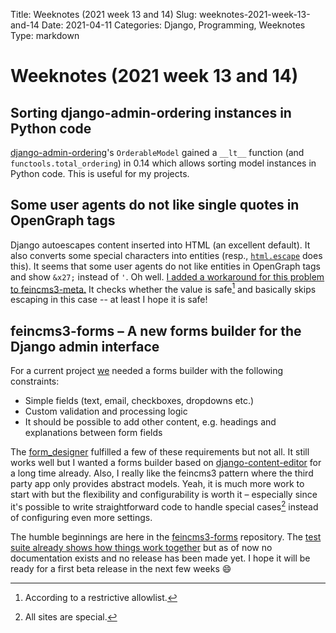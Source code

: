 Title: Weeknotes (2021 week 13 and 14)
Slug: weeknotes-2021-week-13-and-14
Date: 2021-04-11
Categories: Django, Programming, Weeknotes
Type: markdown

# Weeknotes (2021 week 13 and 14)

## Sorting django-admin-ordering instances in Python code

[django-admin-ordering](https://github.com/matthiask/django-admin-ordering/)'s `OrderableModel` gained a `__lt__` function (and `functools.total_ordering`) in 0.14 which allows sorting model instances in Python code. This is useful for my projects.

## Some user agents do not like single quotes in OpenGraph tags

Django autoescapes content inserted into HTML (an excellent default). It also converts some special characters into entities (resp., [`html.escape`](https://docs.python.org/3/library/html.html) does this). It seems that some user agents do not like entities in OpenGraph tags and show `&x27;` instead of `'`. Oh well. [I added a workaround for this problem to feincms3-meta.](https://github.com/matthiask/feincms3-meta/commit/c2524581f29ff0cbf2d1e7af419f6f943685a296) It checks whether the value is safe[^1] and basically skips escaping in this case -- at least I hope it is safe!

## feincms3-forms – A new forms builder for the Django admin interface

For a current project [we](https://feinheit.ch/) needed a forms builder with the following constraints:

- Simple fields (text, email, checkboxes, dropdowns etc.)
- Custom validation and processing logic
- It should be possible to add other content, e.g. headings and explanations between form fields

The [form_designer](https://github.com/feincms/form_designer) fulfilled a few of these requirements but not all. It still works well but I wanted a forms builder based on [django-content-editor](https://github.com/matthiask/django-content-editor) for a long time already. Also, I really like the feincms3 pattern where the third party app only provides abstract models. Yeah, it is much more work to start with but the flexibility and configurability is worth it – especially since it's possible to write straightforward code to handle special cases[^2] instead of configuring even more settings.

The humble beginnings are here in the [feincms3-forms](https://github.com/matthiask/feincms3-forms/) repository. The [test suite already shows how things work together](https://github.com/matthiask/feincms3-forms/tree/main/tests/testapp) but as of now no documentation exists and no release has been made yet. I hope it will be ready for a first beta release in the next few weeks 😄

[^1]: According to a restrictive allowlist.
[^2]: All sites are special.
